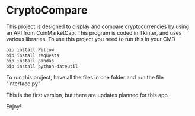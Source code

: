 # CryptoCompare
This project is designed to display and compare cryptocurrencies by using an API from CoinMarketCap. This program is coded in Tkinter, and uses various libraries. To use this project you need to run this in your CMD 

```python
pip install Pillow
pip install requests
pip install pandas
pip install python-dateutil

```
To run this project, have all the files in one folder and run the file "interface.py" 

This is the first version, but there are updates planned for this app

Enjoy!
